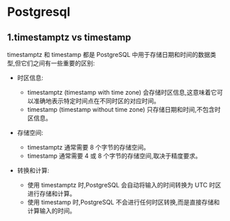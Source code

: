# Postgresql
## 1.timestamptz vs timestamp
timestamptz 和 timestamp 都是 PostgreSQL 中用于存储日期和时间的数据类型,但它们之间有一些重要的区别:

+ 时区信息:
  - timestamptz (timestamp with time zone) 会存储时区信息,这意味着它可以准确地表示特定时间点在不同时区的对应时间。
  - timestamp (timestamp without time zone) 只存储日期和时间,不包含时区信息。

+ 存储空间:
  - timestamptz 通常需要 8 个字节的存储空间。
  - timestamp 通常需要 4 或 8 个字节的存储空间,取决于精度要求。
  
+ 转换和计算:
  - 使用 timestamptz 时,PostgreSQL 会自动将输入的时间转换为 UTC 时区进行存储和计算。
  - 使用 timestamp 时,PostgreSQL 不会进行任何时区转换,而是直接存储和计算输入的时间。